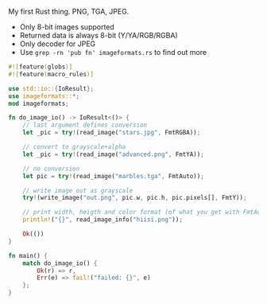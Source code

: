 My first Rust thing. PNG, TGA, JPEG.
* Only 8-bit images supported
* Returned data is always 8-bit (Y/YA/RGB/RGBA)
* Only decoder for JPEG
* Use `grep -rn 'pub fn' imageformats.rs` to find out more

```Rust
#![feature(globs)]
#![feature(macro_rules)]

use std::io::{IoResult};
use imageformats::*;
mod imageformats;

fn do_image_io() -> IoResult<()> {
    // last argument defines conversion
    let _pic = try!(read_image("stars.jpg", FmtRGBA));

    // convert to grayscale+alpha
    let _pic = try!(read_image("advanced.png", FmtYA));

    // no conversion
    let pic = try!(read_image("marbles.tga", FmtAuto));

    // write image out as grayscale
    try!(write_image("out.png", pic.w, pic.h, pic.pixels[], FmtY));

    // print width, heigth and color format (of what you get with FmtAuto)
    println!("{}", read_image_info("hiisi.png"));

    Ok(())
}

fn main() {
    match do_image_io() {
        Ok(r) => r,
        Err(e) => fail!("failed: {}", e)
    };
}
```
